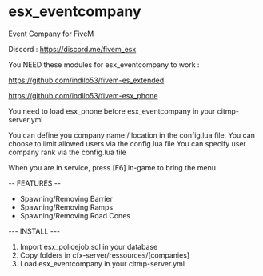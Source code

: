 # esx_eventcompany
Event Company for FiveM

Discord : https://discord.me/fivem_esx

You NEED these modules for esx_eventcompany to work :

https://github.com/indilo53/fivem-es_extended

https://github.com/indilo53/fivem-esx_phone

You need to load esx_phone before esx_eventcompany in your citmp-server.yml

You can define you company name / location in the config.lua file.
You can choose to limit allowed users via the config.lua file
You can specify user company rank via the config.lua file

When you are in service, press [F6] in-game to bring the menu

-- FEATURES --

 - Spawning/Removing Barrier
 - Spawning/Removing Ramps
 - Spawning/Removing Road Cones

--- INSTALL ---

1) Import esx_policejob.sql in your database
2) Copy folders in cfx-server/ressources/[companies]
3) Load esx_eventcompany in your citmp-server.yml
